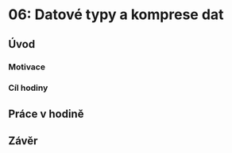 # 06: Datové typy a komprese dat

## Úvod

### Motivace

### Cíl hodiny

## Práce v hodině

## Závěr
